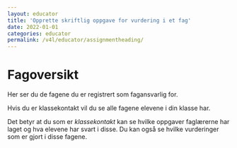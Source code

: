 ```yaml
---
layout: educator
title: 'Opprette skriftlig oppgave for vurdering i et fag'
date: 2022-01-01
categories: educator
permalink: /v4l/educator/assignmentheading/
---
```


# Fagoversikt

Her ser du de fagene du er registrert som fagansvarlig for. 

Hvis du er klassekontakt vil du se alle fagene elevene i din klasse har.

Det betyr at du som er *klassekontakt* kan se hvilke oppgaver faglærerne har laget og hva elevene har svart i disse. Du kan også se hvilke vurderinger som er gjort i disse fagene.